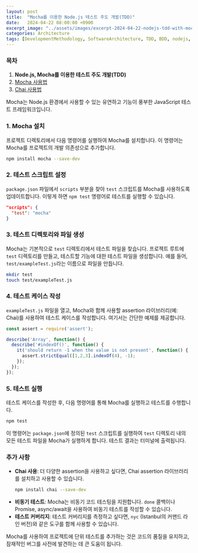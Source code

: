 ```yaml
---
layout: post
title:  "Mocha를 이용한 Node.js 테스트 주도 개발(TDD)"
date:   2024-04-22 08:00:00 +0900
excerpt_image: "../assets/images/excerpt-2024-04-22-nodejs-tdd-with-mocha.png"
categories: Architecture 
tags: [DevelopmentMethodology, SoftwareArchitecture, TDD, BDD, nodejs, javascript, Mocha, Chai]
---
```

### 목차

1. **Node.js, Mocha를 이용한 테스트 주도 개발(TDD)**
2. [Mocha 사용법](#)
3. [Chai 사용법](#)

Mocha는 Node.js 환경에서 사용할 수 있는 유연하고 기능이 풍부한 JavaScript 테스트 프레임워크입니다.

### 1. Mocha 설치

프로젝트 디렉토리에서 다음 명령어를 실행하여 Mocha를 설치합니다. 이 명령어는 Mocha를 프로젝트의 개발 의존성으로 추가합니다.

```bash
npm install mocha --save-dev
```

### 2. 테스트 스크립트 설정

`package.json` 파일에서 `scripts` 부분을 찾아 `test` 스크립트를 Mocha를 사용하도록 업데이트합니다. 이렇게 하면 `npm test` 명령어로 테스트를 실행할 수 있습니다.

```json
"scripts": {
  "test": "mocha"
}
```

### 3. 테스트 디렉토리와 파일 생성

Mocha는 기본적으로 `test` 디렉토리에서 테스트 파일을 찾습니다. 프로젝트 루트에 `test` 디렉토리를 만들고, 테스트할 기능에 대한 테스트 파일을 생성합니다. 예를 들어, `test/exampleTest.js`라는 이름으로 파일을 만듭니다.

```bash
mkdir test
touch test/exampleTest.js
```

### 4. 테스트 케이스 작성

`exampleTest.js` 파일을 열고, Mocha와 함께 사용할 assertion 라이브러리(예: Chai)를 사용하여 테스트 케이스를 작성합니다. 여기서는 간단한 예제를 제공합니다.

```javascript
const assert = require('assert');

describe('Array', function() {
  describe('#indexOf()', function() {
    it('should return -1 when the value is not present', function() {
      assert.strictEqual([1,2,3].indexOf(4), -1);
    });
  });
});
```

### 5. 테스트 실행

테스트 케이스를 작성한 후, 다음 명령어를 통해 Mocha를 실행하고 테스트를 수행합니다.

```bash
npm test
```

이 명령어는 `package.json`에 정의된 `test` 스크립트를 실행하여 `test` 디렉토리 내의 모든 테스트 파일을 Mocha가 실행하게 합니다. 테스트 결과는 터미널에 출력됩니다.

### 추가 사항

- **Chai 사용**: 더 다양한 assertion을 사용하고 싶다면, Chai assertion 라이브러리를 설치하고 사용할 수 있습니다.
  ```bash
  npm install chai --save-dev
  ```
- **비동기 테스트**: Mocha는 비동기 코드 테스팅을 지원합니다. `done` 콜백이나 Promise, async/await을 사용하여 비동기 테스트를 작성할 수 있습니다.
- **테스트 커버리지**: 테스트 커버리지를 측정하고 싶다면, `nyc` (Istanbul의 커맨드 라인 버전)와 같은 도구를 함께 사용할 수 있습니다.

Mocha를 사용하여 프로젝트에 단위 테스트를 추가하는 것은 코드의 품질을 유지하고, 잠재적인 버그를 사전에 발견하는 데 큰 도움이 됩니다.
